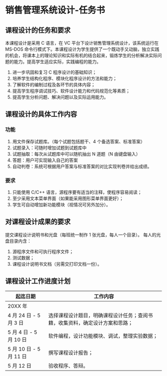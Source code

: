 # 销售管理系统设计-任务书

## 课程设计的任务和要求
本课程设计是采用 C 语言，在 VC 平台下设计销售管理系统设计，该系统运行在 MS-DOS 命令行模式下。本课程设计为学生提供了一个既动手又动脑，独立实践的机会，将课本上的理论知识和实际有机的结合起来，锻炼学生的分析解决实际问题的能力。提高学生适应实际，实践编程的能力。
1. 进一步巩固和复习 C 程序设计的基础知识；
2. 培养学生结构化程序、模块化程序设计的方法和能力；
3. 了解软件的编制过程及各环节的具体内容；
4. 提高学生程序调试技巧、软件设计能力和代码规范化等素质；
5. 提高学生分析问题、解决问题以及实际运用能力。

## 课程设计的具体工作内容
### 功能
1. 用文件保存试题库。（每个试题包括题干、4 个备选答案、标准答案）
2. 试题录入：可随时增加试题到试题库中
3. 试题抽取：每次从试题库中可以随机抽出 N 道题（N 由键盘输入）
4. 答题：用户可实现输入自己的答案
5. 自动判卷：系统可根据用户答案与标准答案的对比实现判卷并给出成绩。


### 要求
1. 只能使用 C/C++ 语言，源程序要有适当的注释，使程序容易阅读；
2. 至少采用文本菜单界面（如果能采用图形菜单界面更好）；
3. 学生可自动增加新功能模块（视情况可另外加分）。


## 对课程设计成果的要求
提交课程设计说明书和光盘（每班统一制作 1 张光盘，每人一个目录）。
每人的光盘目录内含：
1. 源程序文件和可执行程序文件；
2. 测试数据；
3. 课程设计说明书文档（另需交打印文档一份）。

## 课程设计工作进度计划
| 起迄日期 | 工作内容 |
| --- | --- |
| 20XX 年 | |
| 4 月 24 日 - 5 月 3 日 | 选择课程设计题目，明确课程设计任务；查阅书籍，收集资料，确定设计方案和思路； |
| 5 月 4 日 - 5 月 10 日 | 软件编程，设计功能模块、调试，整理实验数据； |
| 5 月 10 日 - 5 月 11 日 | 撰写课程设计报告； |
| 5 月 12 日 | 验收程序、答辩。 |